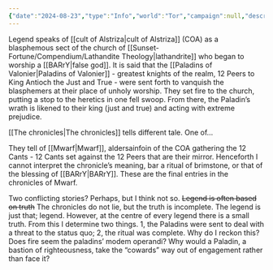 ```yaml
---
{"date":"2024-08-23","type":"Info","world":"Tor","campaign":null,"description":null,"icon":"fasScroll","tags":["Sf","info/world","Mwarf"],"dg-publish":true,"permalink":"/valor-of-rain/burning-of-the-branch/","dgPassFrontmatter":true,"created":"2024-08-24T19:01:32.000+09:30"}
---
```


Legend speaks of [[cult of Alstriza\|cult of Alstriza]] (COA) as a blasphemous sect of the church of [[Sunset-Fortune/Compendium/Lathandite Theology\|lathandrite]] who began to worship a [[BARrY\|false god]].  It is said that the [[Paladins of Valonier\|Paladins of Valonier]] - greatest knights of the realm, 12 Peers to King Antioch the Just and True - were sent forth to vanquish the blasphemers at their place of unholy worship. They set fire to the church, putting a stop to the heretics in one fell swoop.  From there, the Paladin’s wrath is likened to their king (just and true) and acting with extreme prejudice.

[[The chronicles\|The chronicles]] tells different tale.  One of…

They tell of [[Mwarf\|Mwarf]], aldersainfoin of the COA gathering the 12 Cants - 12 Cants set against the 12 Peers that are their mirror.  Henceforth I cannot interpret the chronicle’s meaning, bar a ritual of brimstone, or that of the blessing of [[BARrY\|BARrY]].  These are the final entries in the chronicles of Mwarf.

Two conflicting stories?  Perhaps, but I think not so. ~~Legend is often based on truth~~  The chronicles do not lie, but the truth is incomplete.  The legend is just that; legend.  However, at the centre of every legend there is a small truth.  From this I determine two things.  1, the Paladins were sent to deal with a threat to the status quo; 2, the ritual was complete.  Why do I reckon this?  Does fire seem the paladins’ modem operandi?  Why would a Paladin, a bastion of righteousness, take the “cowards” way out of engagement rather than face it?